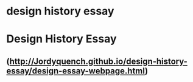 # design history essay

Design History Essay
====================

(http://Jordyquench.github.io/design-history-essay/design-essay-webpage.html)
-----------------------------------------------------------------------------------------

